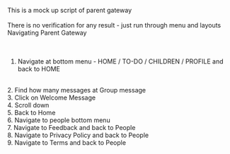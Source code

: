 This is a mock up script of parent gateway 
<br>
<br>
There is no verification for any result - just run through menu and layouts
<br>
Navigating Parent Gateway
<br><br><br>
1. Navigate at bottom menu - HOME / TO-DO /  CHILDREN / PROFILE and back to HOME
<br>
2. Find how many messages at Group message
<br>
3. Click on Welcome Message 
<br>
4. Scroll down
<br>
5. Back to Home
<br> 
6. Navigate to people bottom menu
<br>
7. Navigate to Feedback and back to People
<br>
8. Navigate to Privacy Policy and back to People
<br>
9. Navigate to Terms and back to People
	  
